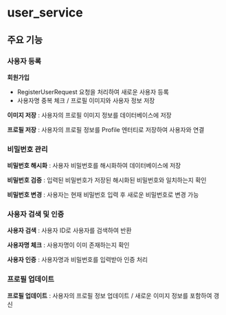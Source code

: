 # user_service

## 주요 기능
### 사용자 등록
**회원가입** 
- RegisterUserRequest 요청을 처리하여 새로운 사용자 등록
- 사용자명 중복 체크 / 프로필 이미지와 사용자 정보 저장

**이미지 저장** : 사용자의 프로필 이미지 정보를 데이터베이스에 저장

**프로필 저장**  : 사용자의 프로필 정보를 Profile 엔터티로 저장하여 사용자와 연결
### 비밀번호 관리
**비밀번호 해시화** : 사용자 비밀번호를 해시화하여 데이터베이스에 저장

**비밀번호 검증** : 입력된 비밀번호가 저장된 해시화된 비밀번호와 일치하는지 확인

**비밀번호 변경** : 사용자는 현재 비밀번호 입력 후 새로운 비밀번호로 변경 가능
### 사용자 검색 및 인증
**사용자 검색** : 사용자 ID로 사용자를 검색하여 반환

**사용자명 체크** : 사용자명이 이미 존재하는지 확인

**사용자 인증** : 사용자명과 비밀번호를 입력받아 인증 처리
### 프로필 업데이트
**프로필 업데이트** : 사용자의 프로필 정보 업데이트 / 새로운 이미지 정보를 포함하여 갱신
